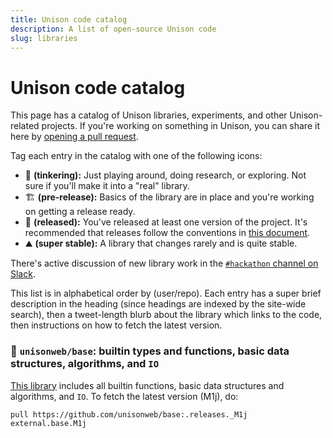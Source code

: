 ```yaml
---
title: Unison code catalog
description: A list of open-source Unison code
slug: libraries
---
```


# Unison code catalog

This page has a catalog of Unison libraries, experiments, and other Unison-related projects. If you're working on something in Unison, you can share it here by [opening a pull request](https://github.com/unisonweb/unisonweb-org/edit/master/src/data/docs/libraries.md).

Tag each entry in the catalog with one of the following icons:

* 🧪 __(tinkering):__ Just playing around, doing research, or exploring. Not sure if you'll make it into a "real" library.
* 🏗 __(pre-release):__ Basics of the library are in place and you're working on getting a release ready.
* 🚢 __(released):__ You've released at least one version of the project. It's recommended that releases follow the conventions in [this document](/docs/codebase-organization).
* ⛰ __(super stable):__ A library that changes rarely and is quite stable.

There's active discussion of new library work in the [`#hackathon` channel on Slack](/slack).

This list is in alphabetical order by (user/repo). Each entry has a super brief description in the heading (since headings are indexed by the site-wide search), then a tweet-length blurb about the library which links to the code, then instructions on how to fetch the latest version.

### 🚢 `unisonweb/base`: builtin types and functions, basic data structures, algorithms, and `IO`

[This library](https://github.com/unisonweb/base) includes all builtin functions, basic data structures and algorithms, and `IO`. To fetch the latest version (M1j), do:

```ucm
pull https://github.com/unisonweb/base:.releases._M1j external.base.M1j
```
